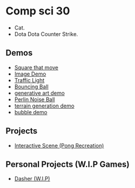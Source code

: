 # Comp sci 30

- Cat.
- Dota Dota Counter Strike.

## Demos
- [Square that move](THE-FOLDER-OF-DOOM)
- [Image Demo](image-demo)
- [Traffic Light](traffic-light)
- [Bouncing Ball](bouncing-ball)
- [generative art demo](art)
- [Perlin Noise Ball](perlin-noise)
- [terrain generation demo](perlin-noise-array)
- [bubble demo](bubble)

## Projects
- [Interactive Scene (Pong Recreation)](interactive-scene)

## Personal Projects (W.I.P Games)
- [Dasher (W.I.P)](dasher)
